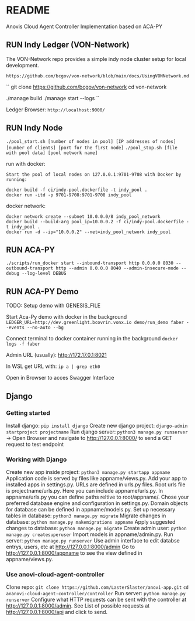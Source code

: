 # README

Anovis Cloud Agent Controller Implementation based on ACA-PY

## RUN Indy Ledger (VON-Network)
The VON-Network repo provides a simple indy node cluster setup for local development.

`https://github.com/bcgov/von-network/blob/main/docs/UsingVONNetwork.md`

``
git clone https://github.com/bcgov/von-network
cd von-network

./manage build
./manage start --logs
``

Ledger Browser: `http://localhost:9000/`

## RUN Indy Node
`./pool_start.sh [number of nodes in pool] [IP addresses of nodes] [number of clients] [port for the first node]`
`./pool_stop.sh [file with pool data] [pool network name]`

run with docker:
```
Start the pool of local nodes on 127.0.0.1:9701-9708 with Docker by running:

docker build -f ci/indy-pool.dockerfile -t indy_pool .
docker run -itd -p 9701-9708:9701-9708 indy_pool
```
docker network:
```
docker network create --subnet 10.0.0.0/8 indy_pool_network
docker build --build-arg pool_ip=10.0.0.2 -f ci/indy-pool.dockerfile -t indy_pool .
docker run -d --ip="10.0.0.2" --net=indy_pool_network indy_pool
```

## RUN ACA-PY

`./scripts/run_docker start --inbound-transport http 0.0.0.0 8030 --outbound-transport http --admin 0.0.0.0 8040 --admin-insecure-mode --debug --log-level DEBUG`

## RUN ACA-PY Demo

TODO: Setup demo with GENESIS_FILE

Start Aca-Py demo with docker in the background
`LEDGER_URL=http://dev.greenlight.bcovrin.vonx.io demo/run_demo faber --events --no-auto --bg`

Connect terminal to docker container running in the background
`docker logs -f faber`

Admin URL (usually):  http://172.17.0.1:8021

In WSL get URL with:
`ip a | grep eth0`

Open in Browser to acces Swagger Interface

## Django

### Getting started
Install django: `pip install django`
Create new django project: `django-admin startproject projectname`
Run django server: `python3 manage.py runserver` -> Open Browser and navigate to http://127.0.0.1:8000/ to send a GET request to test endpoint

### Working with Django
Create new app inside project: `python3 manage.py startapp appname`
Application code is served by files like appname/views.py.
Add your app to installed apps in settings.py.
URLs are defined in urls.py files. Root urls file is projectname/urls.py. Here you can include appname/urls.py. In appname/urls.py you can define paths reltive to root/appname/.
Chose your preferred database engine and configuration in settings.py.
Domain objects for database can be defined in appname/models.py.
Set up necessary tables in database: `python3 manage.py migrate`
Migrate changes in database: `python manage.py makemigrations appname`
Apply suggested changes to database: `python manage.py migrate`
Create admin user: `python manage.py createsuperuser`
Import models in appname/admin.py.
Run server: `python manage.py runserver`
Use admin interface to edit databse entrys, users, etc at http://127.0.0.1:8000/admin
Go to http://127.0.0.1:8000/appname to see the view defined in appname/views.py.

### Use anovi-cloud-agent-controller
Clone repo: `git clone https://github.com/LasterSlaster/anovi-app.git`
`cd ananovi-cloud-agent-controller/controller`
Run server: `python manage.py runserver`
Configure what HTTP requests can be sent with the controller at http://127.0.0.1:8000/admin.
See List of possible requests at http://127.0.0.1:8000/api and click to send.
